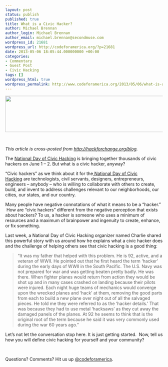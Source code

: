 ```yaml
---
layout: post
status: publish
published: true
title: What is a Civic Hacker?
author: Michael Brennan
author_login: Michael Brennan
author_email: michael.brennan@secondmuse.com
wordpress_id: 21681
wordpress_url: http://codeforamerica.org/?p=21681
date: 2013-05-06 18:05:44.000000000 +00:00
categories:
- Commentary
- Guest Post
- Civic Hacking
tags: []
wordpress_html: true
wordpress_permalink: http://www.codeforamerica.org/2013/05/06/what-is-a-civic-hacker/
---
```


<p><a href="http://codeforamerica.org/wp-content/uploads/2013/05/logo1.png"><img alt="" class="alignleft size-full wp-image-21683" height="116" src="http://codeforamerica.org/wp-content/uploads/2013/05/logo1.png" title="logo" width="615"/></a></p>
<p> </p>
<p><em>This article is cross-posted from <a href="http://hackforchange.org/blog/what-civic-hacker" target="_blank">http://hackforchange.org/blog</a>.</em></p>
<p>The <a href="http://hackforchange.org/" target="_blank">National Day of Civic Hacking</a> is bringing together thousands of civic hackers on June 1 – 2. But what is a civic hacker, anyway?</p>
<p dir="ltr">“Civic hackers” as we think about it for the<a href="http://hackforchange.org/" target="_blank"> National Day of Civic Hacking</a> are technologists, civil servants, designers, entrepreneurs, engineers – anybody – who is willing to collaborate with others to create, build, and invent to address challenges relevant to our neighborhoods, our cities, our states, and our country.</p>
<p>Many people have negative connotations of what it means to be a “hacker.”  How are “civic hackers” different from the negative perception that exists about hackers? To us, a hacker is someone who uses a minimum of resources and a maximum of brainpower and ingenuity to create, enhance, or fix something.</p>
<p dir="ltr">Last week, a National Day of Civic Hacking organizer named Charlie shared this powerful story with us around how he explains what a civic hacker does and the challenge of helping others see that civic hacking is a good thing:</p>
<blockquote>
<p dir="ltr">“It was my father that helped with this problem. He is 92, active, and a veteran of WWII. He pointed out that he first heard the term ‘hacker’ during the early days of WWII in the South Pacific. The U.S. Navy was not prepared for war and was getting beaten pretty badly. He was there. When fighter planes would return from action they would be shot up and in many cases crashed on landing because their pilots were injured. Each night huge teams of mechanics would converge upon the wrecked planes and ‘hack’ at them, removing the good parts from each to build a new plane over night out of all the salvaged pieces. He told me they were referred to as the ‘hacker details.’ That was because they had to use metal ‘hacksaws’ as they cut away the damaged panels of the planes. At 92 he seems to think that is the original root of the term because he said it was very commonly used during the war 60 years ago.”</p>
</blockquote>
<p>Let’s not let the conversation stop here. It is just getting started.  Now, tell us how you will define civic hacking for yourself and your community?</p>
<p> </p>
<p>Questions? Comments? Hit us up <a href="http://twitter.com/codeforamerica" target="_blank">@codeforamerica</a>.</p>
